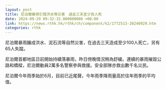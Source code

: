 ```yaml
---
layout: post
title: 尼泊爾暴雨引發洪水等災害　過去三天至少百人死
date: 2024-09-29 09:32:32.000000000 +08:00
link: https://news.rthk.hk/rthk/ch/component/k2/1772513-20240929.htm
categories: rthk
---
```


尼泊爾暴雨釀成洪水、泥石流等自然災害，在過去三天造成至少100人死亡，另有65人失蹤。

尼泊爾首都地區日前開始持續落暴雨，昨日傍晚情況稍為舒緩。連續的暴雨摧毀公路和橋樑，尼泊爾動員2萬多名警察參與救援。安全部隊亦救出數千名災民。 　　

尼泊爾今年雨季始於6月，目前已近尾聲，今年雨季降雨量高於往年雨季的平均值。
